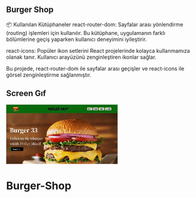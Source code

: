 ## Burger Shop

📦 Kullanılan Kütüphaneler
react-router-dom: Sayfalar arası yönlendirme (routing) işlemleri için kullanılır. Bu kütüphane, uygulamanın farklı bölümlerine geçiş yaparken kullanıcı deneyimini iyileştirir.

react-icons: Popüler ikon setlerini React projelerinde kolayca kullanmamıza olanak tanır. Kullanıcı arayüzünü zenginleştiren ikonlar sağlar.

Bu projede, react-router-dom ile sayfalar arası geçişler ve react-icons ile görsel zenginleştirme sağlanmıştır.

## Screen Gıf

![](burgerShop.gif)
# Burger-Shop
